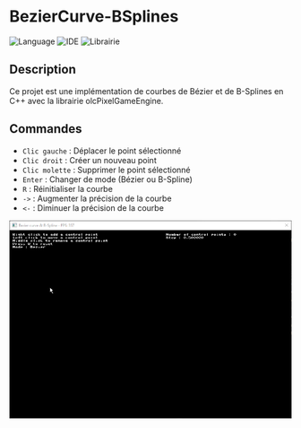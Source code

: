 # BezierCurve-BSplines

![Language](https://img.shields.io/badge/Language-C++-blue.svg)
![IDE](https://img.shields.io/badge/IDE-Visual%20Studio%202022-green.svg)
![Librairie](https://img.shields.io/badge/Librairie-olcPixelGameEngine-red.svg)

## Description

Ce projet est une implémentation de courbes de Bézier et de B-Splines en C++ avec la librairie olcPixelGameEngine.

## Commandes

- `Clic gauche` : Déplacer le point sélectionné
- `Clic droit` : Créer un nouveau point
- `Clic molette` : Supprimer le point sélectionné
- `Enter` : Changer de mode (Bézier ou B-Spline)
- `R` : Réinitialiser la courbe
- `->` : Augmenter la précision de la courbe
- `<-` : Diminuer la précision de la courbe

![demo](assets/Bezier_BSplines.gif)
